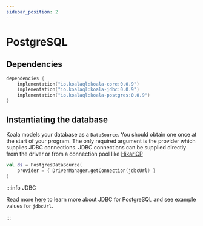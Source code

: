 ```yaml
---
sidebar_position: 2
---
```


# PostgreSQL

## Dependencies

```kotlin title="build.gradle.kts"
dependencies {
    implementation("io.koalaql:koala-core:0.0.9")
    implementation("io.koalaql:koala-jdbc:0.0.9")
    implementation("io.koalaql:koala-postgres:0.0.9")
}
```

## Instantiating the database

Koala models your database as a `DataSource`. You should obtain one once at the start of your program.
The only required argument is the provider which supplies JDBC connections.
JDBC connections can be supplied directly from the driver or from a connection pool like [HikariCP](https://github.com/brettwooldridge/HikariCP)

```kotlin
val ds = PostgresDataSource(
    provider = { DriverManager.getConnection(jdbcUrl) }
)
```

:::info JDBC

Read more [here](https://jdbc.postgresql.org/documentation/use/)
to learn more about JDBC for PostgreSQL and see example values for `jdbcUrl`.

:::
